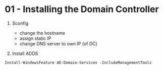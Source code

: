 # 01 - Installing the Domain Controller

1. Sconfig
    - change the hostname
    - assign static IP
    - change DNS server to own IP (of DC)

2. Install ADDS

````
Install-WindowsFeature AD-Domain-Services -IncludeManagementTools
````